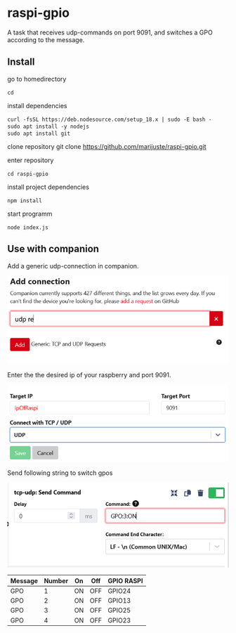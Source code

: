 # raspi-gpio

A task that receives udp-commands on port 9091, and switches a GPO according to the message.

## Install

go to homedirectory

```
cd
```

install dependencies

```
curl -fsSL https://deb.nodesource.com/setup_18.x | sudo -E bash -
sudo apt install -y nodejs
sudo apt install git
```

clone repository
git clone https://github.com/marijuste/raspi-gpio.git

enter repository

```
cd raspi-gpio
```

install project dependencies

```
npm install
```

start programm

```
node index.js
```

## Use with companion

Add a generic udp-connection in companion.

![](img/add_connection.PNG)

Enter the the desired ip of your raspberry and port 9091.

![](img/setup_connection.PNG)

Send following string to switch gpos

![](img/use_udp.PNG)

| Message | Number | On  | Off | GPIO RASPI |
| ------- | ------ | --- | --- | ---------- |
| GPO     | 1      | ON  | OFF | GPIO24     |
| GPO     | 2      | ON  | OFF | GPIO13     |
| GPO     | 3      | ON  | OFF | GPIO25     |
| GPO     | 4      | ON  | OFF | GPIO23     |
